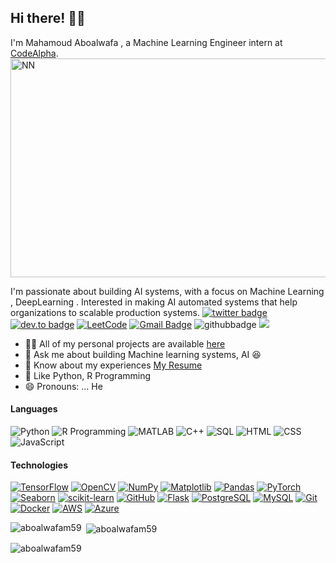 ## Hi there! 👋🏻

I'm Mahamoud Aboalwafa , a Machine Learning Engineer intern at [CodeAlpha](https://www.codealpha.tech/). 
<img align="center" alt="NN" width="1000" height="350" src="https://i.pinimg.com/originals/b5/d3/69/b5d3692a872936d05a3d770e5327c6ec.gif">

I'm passionate about building AI systems, with a focus on Machine Learning , DeepLearning . Interested in making AI automated systems that help organizations to scalable production systems.
[![twitter badge](https://img.shields.io/badge/-@MahmoudAboalwa6-%231FA1F1?style=flat&logo=twitter&logoColor=white)](https://twitter.com/MahmoudAboalwa6/)
[![dev.to badge](https://img.shields.io/badge/-aboalwafa-%230177B5?style=flat&logo=linkedin)](https://www.linkedin.com/in/aboalwafa-m59/)
[![LeetCode](https://img.shields.io/badge/-LeetCode-02569B?style=flat&logo=leetCode&link=https://leetcode.com/aboalwafam59)](https://leetcode.com/aboalwafam59)
[![Gmail Badge](https://img.shields.io/badge/-Gmail-c14438?style=flat-square&logo=Gmail&logoColor=white&link=mailto:aboalwafam59@gmail.com)](mailto:contact@aboalwafa.me)
![githubbadge](https://img.shields.io/github/followers/aboalwafam59?style=social)
![](https://komarev.com/ghpvc/?username=aboalwafam59&color=brightgreen&style=flat)


- 👨‍💻 All of my personal projects are available [here](https://github.com/aboalwafam59?tab=repositories)
- 💬 Ask me about building Machine learning systems, AI  :laughing:
- 📄 Know about my experiences [My Resume](https://drive.google.com/file/d/1KiDdQr2CwMNOWEDq8lvfIpi2KZ44MIkI/view?usp=drive_link)
- 💜 Like Python, R Programming
- 😄 Pronouns: ... He

#### Languages

![Python](https://img.shields.io/badge/-Python-fff?logo=python&logoColor=306998)
![R Programming](https://img.shields.io/badge/-R-276DC3?style=flat&logo=R&logoColor=white)
![MATLAB](https://img.shields.io/badge/-MATLAB-0076A8?style=flat&logo=MathWorks&logoColor=white)
![C++](https://img.shields.io/badge/-C++-00599C?style=flat&logo=c%2B%2B&logoColor=white)
![SQL](https://img.shields.io/badge/-SQL-4479A1?style=flat&logo=sql&logoColor=white)
![HTML](https://img.shields.io/badge/-HTML-E34F26?style=flat&logo=html5&logoColor=white)
![CSS](https://img.shields.io/badge/-CSS-1572B6?style=flat&logo=css3&logoColor=white)
![JavaScript](https://img.shields.io/badge/-JavaScript-F7DF1E?style=flat&logo=javascript&logoColor=black)

#### Technologies
[![TensorFlow](https://img.shields.io/badge/-TensorFlow-fff?style=flat&logo=tensorflow)](https://www.tensorflow.org/)
[![OpenCV](https://img.shields.io/badge/-OpenCV-fff?style=flat&logo=opencv&logoColor=5C3EE8)](https://opencv.org/)
[![NumPy](https://img.shields.io/badge/-NumPy-fff?style=flat&logo=numpy&logoColor=013243)](https://numpy.org/)
[![Matplotlib](https://img.shields.io/badge/-Matplotlib-fff?style=flat&logo=matplotlib&logoColor=013243)](https://matplotlib.org/)
[![Pandas](https://img.shields.io/badge/-Pandas-fff?style=flat&logo=pandas&logoColor=150458)](https://pandas.pydata.org/)
[![PyTorch](https://img.shields.io/badge/-PyTorch-fff?style=flat&logo=pytorch&logoColor=EE4C2C)](https://pytorch.org/)
[![Seaborn](https://img.shields.io/badge/-Seaborn-fff?style=flat&logo=seaborn&logoColor=377ECA)](https://seaborn.pydata.org/)
[![scikit-learn](https://img.shields.io/badge/-scikit--learn-fff?style=flat&logo=scikit-learn&logoColor=F7931E)](https://scikit-learn.org/)
[![GitHub](https://img.shields.io/badge/-GitHub-fff?style=flat&logo=github&logoColor=181717)](https://github.com/)
[![Flask](https://img.shields.io/badge/-Flask-fff?style=flat&logo=flask&logoColor=000)](https://flask.palletsprojects.com/)
[![PostgreSQL](https://img.shields.io/badge/-PostgreSQL-fff?style=flat&logo=postgresql&logoColor=336791)](https://www.postgresql.org/)
[![MySQL](https://img.shields.io/badge/-MySQL-fff?style=flat&logo=mysql&logoColor=4479A1)](https://www.mysql.com/)
[![Git](https://img.shields.io/badge/-Git-fff?style=flat&logo=git&logoColor=F05032)](https://git-scm.com/)
[![Docker](https://img.shields.io/badge/-Docker-fff?style=flat&logo=docker&logoColor=2496ED)](https://www.docker.com/)
[![AWS](https://img.shields.io/badge/-AWS-fff?style=flat&logo=amazon-aws&logoColor=232F3E)](https://aws.amazon.com/)
[![Azure](https://img.shields.io/badge/-Azure-fff?style=flat&logo=microsoft-azure&logoColor=0078D4)](https://azure.microsoft.com/)


<p><img align="left" src="https://github-readme-stats.vercel.app/api/top-langs?username=aboalwafam59&show_icons=true&locale=en&layout=compact" alt="aboalwafam59" /></p>

<p>&nbsp;<img align="center" src="https://github-readme-stats.vercel.app/api?username=aboalwafam59&show_icons=true&locale=en" alt="aboalwafam59" /></p>

<p><img align="center" src="https://github-readme-streak-stats.herokuapp.com/?user=aboalwafam59&" alt="aboalwafam59" /></p>
